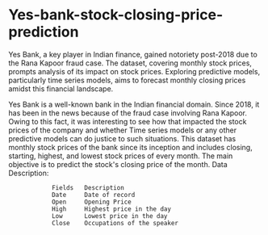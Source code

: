 # Yes-bank-stock-closing-price-prediction
Yes Bank, a key player in Indian finance, gained notoriety post-2018 due to the Rana Kapoor fraud case. The dataset, covering monthly stock prices, prompts analysis of its impact on stock prices. Exploring predictive models, particularly time series models, aims to forecast monthly closing prices amidst this financial landscape.

Yes Bank is a well-known bank in the Indian financial domain. Since 2018, it has been in the news because of the fraud case involving Rana Kapoor. Owing to this fact, it was interesting to see how that impacted the stock prices of the company and whether Time series models or any other predictive models can do justice to such situations. This dataset has monthly stock prices of the bank since its inception and includes closing, starting, highest, and lowest stock prices of every month. The main objective is to predict the stock's closing price of the month.
Data Description:

                Fields   Description
                Date     Date of record
                Open     Opening Price
                High     Highest price in the day
                Low      Lowest price in the day
                Close    Occupations of the speaker
